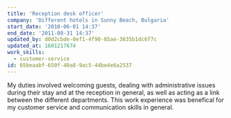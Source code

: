 ```yaml
---
title: 'Reception desk officer'
company: 'Different hotels in Sunny Beach, Bulgaria'
start_date: '2010-06-01 14:37'
end_date: '2011-08-31 14:37'
updated_by: d0d2cbde-0ef1-4f90-85ae-3635b1dc6f7c
updated_at: 1601217674
work_skills:
  - customer-service
id: 65beaabf-650f-40a8-9ac5-44be4e6a2537
---
```

My duties involved welcoming guests, dealing with administrative issues during their stay and at the reception in general, as well as acting as a link between the different departments. This work experience was benefical for my customer service and communication skills in general.